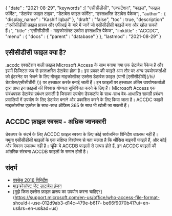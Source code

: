 {
  "date" : "2021-08-29",
  "keywords" :[ "एसीसीडीसी", "एक्सटेंशन", "फाइल", "फाइल फॉर्मेट", "डेटाबेस फाइल टाइप", "डेटाबेस फाइल फॉर्मेट", "हस्ताक्षरित डेटाबेस पैकेज"],
  "author" : {
    "display_name" : "Kashif Iqbal"
},
  "draft" : "false",
  "toc" : true,
  "description" :"एसीसीडीसी फ़ाइल प्रारूप और एपीआई के बारे में जानें जो एसीसीडीसी फाइलें बना और खोल सकते हैं।",
  "title" :"एसीसीडीसी - माइक्रोसॉफ्ट एक्सेस हस्ताक्षरित पैकेज",
  "linktitle" : "ACCDC",
  "menu" : {
    "docs" : {
      "parent" : "database"
}
},
  "lastmod" : "2021-08-29"
}

## एसीसीडीसी फाइल क्या है?

.accdc एक्सटेंशन वाली फ़ाइल Microsoft Access के साथ बनाया गया एक डेटाबेस पैकेज है और इसमें डिजिटल रूप से हस्ताक्षरित डेटाबेस होता है। इस प्रकार की फाइलें आम तौर पर अन्य उपयोगकर्ताओं को इंटरनेट पर भेजने के लिए मौजूदा माइक्रोसॉफ्ट एक्सेस डेटाबेस फ़ाइल (यानी [एसीसीडीबी](/hi/डेटाबेस/एसीसीडीबी /)) पर हस्ताक्षर करके बनाई जाती हैं। इन फ़ाइलों पर हस्ताक्षर अंतिम उपयोगकर्ताओं द्वारा प्राप्त इन फ़ाइलों की विश्वास योग्यता सुनिश्चित करने के लिए हैं। Microsoft Access एक संबंधपरक डेटाबेस प्रबंधन प्रणाली है जिसका उपयोग डेस्कटॉप के साथ-साथ वेब-आधारित सामग्री प्रबंधन प्रणालियों में उपयोग के लिए डेटाबेस बनाने और प्रकाशित करने के लिए किया जाता है। ACCDC फाइलें माइक्रोसॉफ्ट एक्सेस के साथ-साथ ऑफिस 365 के साथ भी खोली जा सकती हैं।

## ACCDC फ़ाइल स्वरूप - अधिक जानकारी

डेवलपर के संदर्भ के लिए ACCDC फ़ाइल स्वरूप के लिए कोई सार्वजनिक विनिर्देश उपलब्ध नहीं हैं। नमूना एसीसीडीसी फाइलों के एक संक्षिप्त विश्लेषण से पता चलता है कि थीसिस बाइनरी फाइलें हैं, और कोई और विवरण उपलब्ध नहीं है। चूंकि ये ACCDB फाइलों से उत्पन्न होते हैं, इन ACCDC फाइलों की आंतरिक संरचना ACCDB फाइलों के समान होती है।

## संदर्भ

* [एक्सेस 2016 विनिर्देश](https://support.microsoft.com/en-us/office/access-specifications-0cf3c66f-9cf2-4e32-9568-98c1025bb47c)
* [माइक्रोसॉफ्ट जेट डाटाबेस इंजन](https://en.wikipedia.org/wiki/Microsoft_Jet_Database_Engine)
* [मुझे किस एक्सेस फ़ाइल प्रारूप का उपयोग करना चाहिए?](https://support.microsoft.com/en-us/office/who-access-file-format- should-i-use-012d9ab3-d14c-479e-b617- be66f9070b41?ui=en-us&rs=en-us&ad=us)

